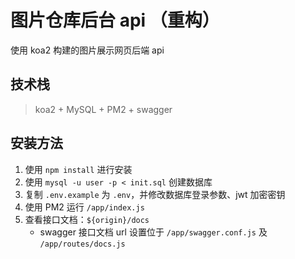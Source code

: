 # 图片仓库后台 api （重构）

使用 koa2 构建的图片展示网页后端 api

## 技术栈

> koa2 + MySQL + PM2 + swagger

## 安装方法

1. 使用 `npm install` 进行安装
1. 使用 `mysql -u user -p < init.sql` 创建数据库
1. 复制 `.env.example` 为 `.env`，并修改数据库登录参数、jwt 加密密钥
1. 使用 PM2 运行 `/app/index.js`
1. 查看接口文档：`${origin}/docs`
   - swagger 接口文档 url 设置位于 `/app/swagger.conf.js` 及 `/app/routes/docs.js`
